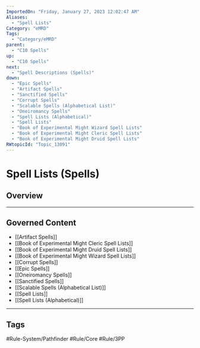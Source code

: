 ```yaml
---
ImportedOn: "Friday, January 27, 2023 12:02:47 AM"
Aliases:
  - "Spell Lists"
Category: "eMRD"
Tags:
  - "Category/eMRD"
parent:
  - "C10 Spells"
up:
  - "C10 Spells"
next:
  - "Spell Descriptions (Spells)"
down:
  - "Epic Spells"
  - "Artifact Spells"
  - "Sanctified Spells"
  - "Corrupt Spells"
  - "Scalable Spells (Alphabetical List)"
  - "Oneiromancy Spells"
  - "Spell Lists (Alphabetical)"
  - "Spell Lists"
  - "Book of Experimental Might Wizard Spell Lists"
  - "Book of Experimental Might Cleric Spell Lists"
  - "Book of Experimental Might Druid Spell Lists"
RWtopicId: "Topic_13091"
---
```

# Spell Lists (Spells)
## Overview
---
## Governed Content
- [[Artifact Spells]]
- [[Book of Experimental Might Cleric Spell Lists]]
- [[Book of Experimental Might Druid Spell Lists]]
- [[Book of Experimental Might Wizard Spell Lists]]
- [[Corrupt Spells]]
- [[Epic Spells]]
- [[Oneiromancy Spells]]
- [[Sanctified Spells]]
- [[Scalable Spells (Alphabetical List)]]
- [[Spell Lists]]
- [[Spell Lists (Alphabetical)]]


---
## Tags
#Rule-System/Pathfinder #Rule/Core #Rule/3PP

